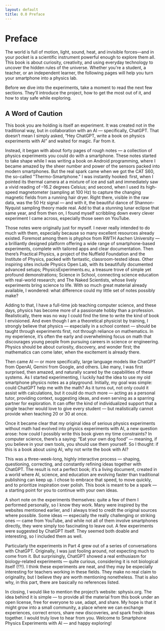 ```yaml
---
layout: default
title: 0.0 Preface
---
```


# Preface

The world is full of motion, light, sound, heat, and invisible forces—and in your pocket is a scientific instrument powerful enough to explore them all. This book is about curiosity, creativity, and using everyday technology to uncover the hidden rules of the universe. Whether you're a student, a teacher, or an independent learner, the following pages will help you turn your smartphone into a physics lab.

Before we dive into the experiments, take a moment to read the next few sections. They’ll introduce the project, how to get the most out of it, and how to stay safe while exploring.


## A Word of Caution

This book you are holding is itself an experiment. It was created not in the traditional way, but in collaboration with an AI — specifically, ChatGPT. That doesn’t mean I simply asked, “Hey ChatGPT, write a book on physics experiments with AI” and waited for magic. Far from it.  

Instead, it began with about forty pages of rough notes — a collection of physics experiments you could do with a smartphone. These notes started to take shape while I was writing a book on Android programming, where I became amazed by the sheer number and power of the sensors packed into modern smartphones. But the real spark came when we got the CAT S60, the so-called "Thermo-Smartphone." I was instantly hooked: first, when I pointed its thermal camera at a mixture of ice and salt and immediately saw a vivid reading of –16.2 degrees Celsius; and second, when I used its high-speed magnetometer (sampling at 100 Hz) to capture the changing magnetic fields from a running hair dryer. Right there, visible in the raw data, was the 50 Hz signal — and with it, the beautiful dance of Shannon-Nyquist sampling theory made real. Add to that a stunning lunar eclipse that same year, and from then on, I found myself scribbling down every clever experiment I came across, especially those seen on YouTube.

Those notes were originally just for myself. I never really intended to do much with them, especially because so many excellent resources already existed. Foremost among them is phyphox from RWTH Aachen University — a brilliantly designed platform offering a wide range of smartphone-based experiments, complete with tailored apps and clear documentation. Then there’s Practical Physics, a project of the Nuffield Foundation and the Institute of Physics, packed with fantastic, classroom-tested ideas. Other inspiring sites include Physics Open Lab, with its beautifully documented advanced setups; PhysicsExperiments.eu, a treasure trove of simple yet profound demonstrations; Science in School, connecting science education with real-world research; and The Naked Scientists, whose lively experiments bring science to life. With so much great material already available, I wondered: what difference could my little set of notes possibly make?

Adding to that, I have a full-time job teaching computer science, and these days, physics has become more of a passionate hobby than a profession. Realistically, there was no way I could find the time to write the kind of book I envisioned. And even though I am a theoretical physicist by training, I strongly believe that physics — especially in a school context — should be taught through experiments first, not through reliance on mathematics. In my experience, it’s often the early and overwhelming focus on math that discourages young people from pursuing careers in science or engineering. Physics should be about curiosity, discovery, and wonder first; the mathematics can come later, when the excitement is already there.

Then came AI — or more specifically, large language models like ChatGPT from OpenAI, Gemini from Google, and others. Like many, I was first surprised, then amazed, and naturally scared by the capabilities of these systems. As I started experimenting, I luckily had the idea to use my old smartphone physics notes as a playground. Initially, my goal was simple: could ChatGPT help me with the math? As it turns out, not only could it assist with calculations, but it could do much more — acting as a personal tutor, providing context, suggesting ideas, and even serving as a sparring partner for exploration. It can offer the kind of individualized support that a single teacher would love to give every student — but realistically cannot provide when teaching 20 or 30 at once.

Once it became clear that my original idea of serious physics experiments without math had evolved into physics experiments with AI, a new question arose: how could I possibly write this book given my time constraints? In computer science, there’s a saying: “Eat your own dog food” — meaning, if you believe in your own tools, you should use them yourself. So I thought: if this is a book about using AI, why not write the book with AI?

This was a three-week-long, highly interactive process — shaping, questioning, correcting, and constantly refining ideas together with ChatGPT. The result is not a perfect book; it’s a living document, created in a world where AI, science, and education are evolving faster than traditional publishing can keep up. I chose to embrace that speed, to move quickly, and to prioritize inspiration over polish. This book is meant to be a spark — a starting point for you to continue with your own ideas.

A short note on the experiments themselves: quite a few of them I performed personally, so I know they work. Many were inspired by the websites mentioned earlier, and I always tried to credit the original sources where possible. Some ideas — especially the really challenging or striking ones — came from YouTube, and while not all of them involve smartphones directly, they were simply too fascinating to leave out. A few experiments were suggested by ChatGPT itself. They seemed both doable and interesting, so I included them as well.

Particularly the experiments in Part 4 grew out of a series of conversations with ChatGPT. Originally, I was just fooling around, not expecting much to come from it. But surprisingly, ChatGPT showed a real enthusiasm for biology-related experiments — quite curious, considering it is not biological itself (!?!). I think these experiments are neat, and they may be especially interesting for teachers working in these fields. They make no real claim to originality, but I believe they are worth mentioning nonetheless. That is also why, in this part, there are basically no references listed.

In closing, I would like to mention the project’s website: sphysix.org. The idea behind it is simple — to provide all the material from this book under an open license, free for everyone to use, adapt, and share. My hope is that it might grow into a small community, a place where we can exchange experiences, correct errors, share new discoveries, and spark fresh ideas together. I would truly love to hear from you. Welcome to Smartphone Physics Experiments with AI — and happy exploring!
